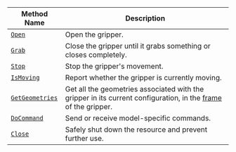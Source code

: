 <!-- prettier-ignore -->
Method Name | Description
----------- | -----------
[`Open`](/components/gripper/#open) | Open the gripper.
[`Grab`](/components/gripper/#grab) | Close the gripper until it grabs something or closes completely.
[`Stop`](/components/gripper/#stop) | Stop the gripper's movement.
[`IsMoving`](/components/gripper/#ismoving) | Report whether the gripper is currently moving.
[`GetGeometries`](/components/gripper/#getgeometries) | Get all the geometries associated with the gripper in its current configuration, in the [frame](/mobility/frame-system/) of the gripper.
[`DoCommand`](/components/gripper/#docommand) | Send or receive model-specific commands.
[`Close`](/components/gripper/#close) | Safely shut down the resource and prevent further use.
